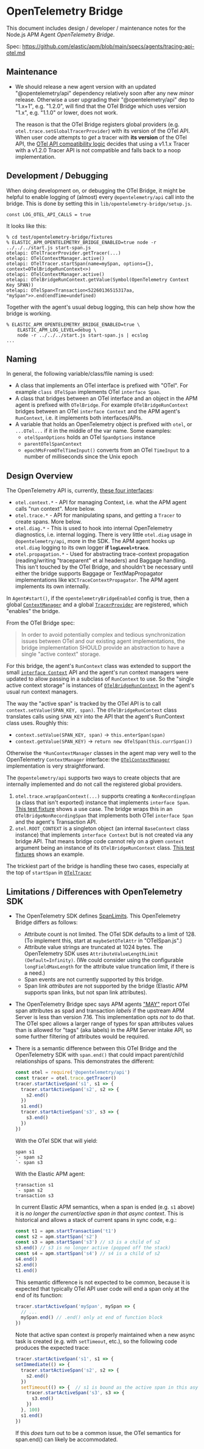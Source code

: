 # OpenTelemetry Bridge

This document includes design / developer / maintenance notes for the
Node.js APM Agent *OpenTelemetry Bridge*.

Spec: https://github.com/elastic/apm/blob/main/specs/agents/tracing-api-otel.md

## Maintenance

- We should release a new agent version with an updated "@opentelemetry/api"
  dependency relatively soon after any new *minor* release. Otherwise a user
  upgrading their "@opentelemetry/api" dep to "1.x+1", e.g. "1.2.0", will find
  that the OTel Bridge which uses version "1.x", e.g. "1.1.0" or lower, does
  not work.

  The reason is that the OTel Bridge registers global providers (e.g.
  `otel.trace.setGlobalTracerProvider`) with its version of the OTel API. When
  user code attempts to *get* a tracer with **its version** of the OTel API, the
  [OTel API compatibility logic](https://github.com/open-telemetry/opentelemetry-js-api/blob/v1.1.0/src/internal/semver.ts#L24-L33)
  decides that using a v1.1.x Tracer with a v1.2.0 Tracer API is not compatible
  and falls back to a noop implementation.


## Development / Debugging

When doing development on, or debugging the OTel Bridge, it might be helpful to
enable logging of (almost) every `@opentelemetry/api` call into the bridge.
This is done by setting this in `lib/opentelemetry-bridge/setup.js`.

    const LOG_OTEL_API_CALLS = true

It looks like this:

```
% cd test/opentelemetry-bridge/fixtures
% ELASTIC_APM_OPENTELEMETRY_BRIDGE_ENABLED=true node -r ../../../start.js start-span.js
otelapi: OTelTracerProvider.getTracer(...)
otelapi: OTelContextManager.active()
otelapi: OTelTracer.startSpan(name=mySpan, options={}, context=OTelBridgeRunContext<>)
otelapi: OTelContextManager.active()
otelapi: OTelBridgeRunContext.getValue(Symbol(OpenTelemetry Context Key SPAN))
otelapi: OTelSpan<Transaction<52260136515317aa, "mySpan">>.end(endTime=undefined)
```

Together with the agent's usual debug logging, this can help show how the bridge
is working.

```
% ELASTIC_APM_OPENTELEMETRY_BRIDGE_ENABLED=true \
    ELASTIC_APM_LOG_LEVEL=debug \
    node -r ../../../start.js start-span.js | ecslog
...
```


## Naming

In general, the following variable/class/file naming is used:

- A class that implements an OTel interface is prefixed with "OTel". For
  example `class OTelSpan` implements OTel `interface Span`.
- A class that bridges between an OTel interface and an object in the APM
  agent is prefixed with `OTelBridge`. For example `OTelBridgeRunContext`
  bridges between an OTel `interface Context` and the APM agent's `RunContext`,
  i.e. it implements both interfaces/APIs.
- A variable that holds an OpenTelemetry object is prefixed with `otel`, or
  `...OTel...` if it in the middle of the var name. Some examples:
  - `otelSpanOptions` holds an OTel `SpanOptions` instance
  - `parentOTelSpanContext`
  - `epochMsFromOTelTimeInput()` converts from an OTel `TimeInput` to a number
    of milliseconds since the Unix epoch


## Design Overview

The OpenTelemetry API is, currently, [these four interfaces](https://github.com/open-telemetry/opentelemetry-js-api/tree/main/src/api/):

- `otel.context.*` - API for managing Context, i.e. what the APM agent calls
  "run context". More below.
- `otel.trace.*` - API for manipulating spans, and getting a `Tracer` to
  create spans. More below.
- `otel.diag.*` - This is used to hook into internal OpenTelemetry diagnostics,
  i.e. internal logging. There is very little `otel.diag` usage in
  `@opentelemetry/api`, more in the SDK. The APM agent hooks up `otel.diag`
  logging to its own logger **if `logLevel=trace`**.
- `otel.propagation.*` - Used for abstracting trace-context propagation
  (reading/writing "traceparent" et al headers) and Baggage handling. This
  isn't touched by the OTel Bridge, and shouldn't be necessary until either
  the bridge supports Baggage or TextMapPropagator implementations like
  `W3CTraceContextPropagator`. The APM agent implements its own internally.

In `Agent#start()`, if the `opentelemetryBridgeEnabled` config is true, then
a global [`ContextManager`](./OTelContextManager.js) and a global [`TracerProvider`](./OTelTracerProvider.js) are registered, which "enables" the bridge.

From the OTel Bridge spec:

> In order to avoid potentially complex and tedious synchronization issues
> between OTel and our existing agent implementations, the bridge implementation
> SHOULD provide an abstraction to have a single "active context" storage.

For this bridge, the agent's `RunContext` class was extended to support the
small [`interface Context`](https://github.com/open-telemetry/opentelemetry-js-api/blob/v1.1.0/src/context/types.ts#L17-L41)
API and the agent's run context managers were updated to allow passing in a
subclass of `RunContext` to use. So the "single active context storage" is
instances of [`OTelBridgeRunContext`](./OTelBridgeRunContext.js) in the agent's
usual run context managers.

The way the "active span" is tracked by the OTel API is to call
`context.setValue(SPAN_KEY, span)`. The `OTelBridgeRunContext` class translates
calls using `SPAN_KEY` into the API that the agent's RunContext class uses.
Roughly this:

- `context.setValue(SPAN_KEY, span)` -> `this.enterSpan(span)`
- `context.getValue(SPAN_KEY)` -> `return new OTelSpan(this.currSpan())`

Otherwise the `*RunContextManager` classes in the agent map very well to the
OpenTelemetry `ContextManager` interface: the [`OTelContextManager`](./OTelContextManager.js)
implementation is very straightforward.

The `@opentelemetry/api` supports two ways to create objects that are internally
implemented and do not call the registered global providers.

1. `otel.trace.wrapSpanContext(...)` supports creating a `NonRecordingSpan` (a
   class that isn't exported) instance that implements `interface Span`. [This
   test fixture](../../test/opentelemetry-bridge/fixtures/nonrecordingspan-parent.js)
   shows a use case. The bridge wraps this in an `OTelBridgeNonRecordingSpan`
   that implements both OTel `interface Span` and the agent's Transaction API.
2. `otel.ROOT_CONTEXT` is a singleton object (an internal `BaseContext` class
   instance) that implements `interface Context` but is not created via any
   bridge API. That means bridge code cannot rely on a given `context` argument
   being an instance of its `OTelBridgeRunContext` class.
   [This test fixtures](../../test/opentelemetry-bridge/fixtures/using-root-context.js)
   shows an example.

The trickiest part of the bridge is handling these two cases, especially at
the top of `startSpan` in [`OTelTracer`](./OTelTracer.js)


## Limitations / Differences with OpenTelemetry SDK

- The OpenTelemetry SDK defines [SpanLimits](https://github.com/open-telemetry/opentelemetry-specification/blob/main/specification/trace/sdk.md#span-limits).
  This OpenTelemetry Bridge differs as follows:
  - Attribute count is not limited. The OTel SDK defaults to a limit of 128.
    (To implement this, start at `maybeSetOTelAttr` in "OTelSpan.js".)
  - Attribute value strings are truncated at 1024 bytes. The OpenTelemetry SDK
    uses `AttributeValueLengthLimit (Default=Infinity)`.
    (We could consider using the configurable `longFieldMaxLength` for the
    attribute value truncation limit, if there is a need.)
  - Span events are not currently supported by this bridge.
  - Span link *attributes* are not supported by the bridge (Elastic APM
    supports span links, but not span link attributes).

- The OpenTelemetry Bridge spec says APM agents
  ["MAY"](https://github.com/elastic/apm/blob/main/specs/agents/tracing-api-otel.md#attributes-mapping)
  report OTel span attributes as spad and transaction *labels* if the upstream
  APM Server is less than version 7.16. This implementation opts *not* to do
  that. The OTel spec allows a larger range of types for span attributes values
  than is allowed for "tags" (aka labels) in the APM Server intake API, so some
  further filtering of attributes would be required.

- There is a semantic difference between this OTel Bridge and the OpenTelemetry
  SDK with `span.end()` that could impact parent/child relationships of spans.
  This demonstrates the different:

    ```js
    const otel = require('@opentelemetry/api')
    const tracer = otel.trace.getTracer()
    tracer.startActiveSpan('s1', s1 => {
      tracer.startActiveSpan('s2', s2 => {
        s2.end()
      })
      s1.end()
      tracer.startActiveSpan('s3', s3 => {
        s3.end()
      })
    })
    ```

  With the OTel SDK that will yield:

    ```
    span s1
    `- span s2
    `- span s3
    ```

  With the Elastic APM agent:

    ```
    transaction s1
    `- span s2
    transaction s3
    ```

  In current Elastic APM semantics, when a span is ended (e.g. `s1` above) it is
  *no longer the current/active span in that async context*. This is historical
  and allows a stack of current spans in sync code, e.g.:

    ```js
    const t1 = apm.startTransaction('t1')
    const s2 = apm.startSpan('s2')
    const s3 = apm.startSpan('s3') // s3 is a child of s2
    s3.end() // s3 is no longer active (popped off the stack)
    const s4 = apm.startSpan('s4') // s4 is a child of s2
    s4.end()
    s2.end()
    t1.end()
    ```

  This semantic difference is not expected to be common, because it is expected
  that typically OTel API user code will end a span only at the end of its
  function:

    ```js
    tracer.startActiveSpan('mySpan', mySpan => {
      // ...
      mySpan.end() // .end() only at end of function block
    })
    ```

  Note that active span context *is* properly maintained when a new async task
  is created (e.g. with `setTimeout`, etc.), so the following code produces
  the expected trace:

    ```js
    tracer.startActiveSpan('s1', s1 => {
    setImmediate(() => {
      tracer.startActiveSpan('s2', s2 => {
        s2.end()
      })
      setTimeout(() => {  // s1 is bound as the active span in this async task.
        tracer.startActiveSpan('s3', s3 => {
          s3.end()
        })
      }, 100)
      s1.end()
    })
    ```

  If this *does* turn out to be a common issue, the OTel semantics for span.end()
  can likely be accommodated.




